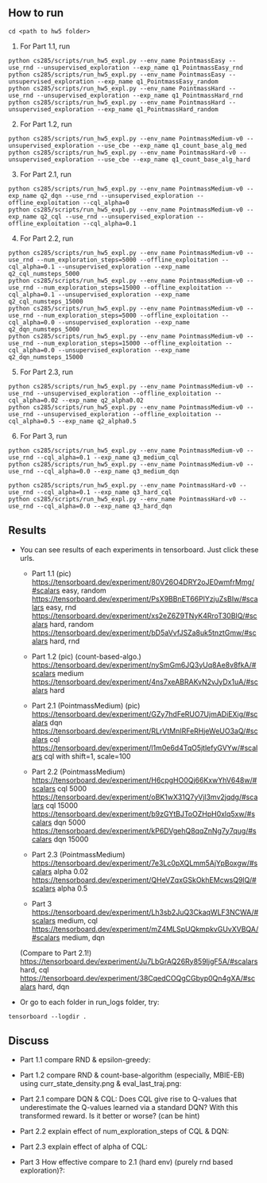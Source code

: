 ## How to run

```
cd <path to hw5 folder>
```

1. For Part 1.1, run
```
python cs285/scripts/run_hw5_expl.py --env_name PointmassEasy --use_rnd --unsupervised_exploration --exp_name q1_PointmassEasy_rnd
python cs285/scripts/run_hw5_expl.py --env_name PointmassEasy --unsupervised_exploration --exp_name q1_PointmassEasy_random
python cs285/scripts/run_hw5_expl.py --env_name PointmassHard --use_rnd --unsupervised_exploration --exp_name q1_PointmassHard_rnd
python cs285/scripts/run_hw5_expl.py --env_name PointmassHard --unsupervised_exploration --exp_name q1_PointmassHard_random
```

2. For Part 1.2, run
```
python cs285/scripts/run_hw5_expl.py --env_name PointmassMedium-v0 --unsupervised_exploration --use_cbe --exp_name q1_count_base_alg_med
python cs285/scripts/run_hw5_expl.py --env_name PointmassHard-v0 --unsupervised_exploration --use_cbe --exp_name q1_count_base_alg_hard
```

3. For Part 2.1, run
```
python cs285/scripts/run_hw5_expl.py --env_name PointmassMedium-v0 --exp_name q2_dqn --use_rnd --unsupervised_exploration --offline_exploitation --cql_alpha=0
python cs285/scripts/run_hw5_expl.py --env_name PointmassMedium-v0 --exp_name q2_cql --use_rnd --unsupervised_exploration --offline_exploitation --cql_alpha=0.1
```

4. For Part 2.2, run
```
python cs285/scripts/run_hw5_expl.py --env_name PointmassMedium-v0 --use_rnd --num_exploration_steps=5000 --offline_exploitation --cql_alpha=0.1 --unsupervised_exploration --exp_name q2_cql_numsteps_5000
python cs285/scripts/run_hw5_expl.py --env_name PointmassMedium-v0 --use_rnd --num_exploration_steps=15000 --offline_exploitation --cql_alpha=0.1 --unsupervised_exploration --exp_name q2_cql_numsteps_15000
python cs285/scripts/run_hw5_expl.py --env_name PointmassMedium-v0 --use_rnd --num_exploration_steps=5000 --offline_exploitation --cql_alpha=0.0 --unsupervised_exploration --exp_name q2_dqn_numsteps_5000
python cs285/scripts/run_hw5_expl.py --env_name PointmassMedium-v0 --use_rnd --num_exploration_steps=15000 --offline_exploitation --cql_alpha=0.0 --unsupervised_exploration --exp_name q2_dqn_numsteps_15000
```

5. For Part 2.3, run
```
python cs285/scripts/run_hw5_expl.py --env_name PointmassMedium-v0 --use_rnd --unsupervised_exploration --offline_exploitation --cql_alpha=0.02 --exp_name q2_alpha0.02
python cs285/scripts/run_hw5_expl.py --env_name PointmassMedium-v0 --use_rnd --unsupervised_exploration --offline_exploitation --cql_alpha=0.5 --exp_name q2_alpha0.5 
```

6. For Part 3, run
```
python cs285/scripts/run_hw5_expl.py --env_name PointmassMedium-v0 --use_rnd --cql_alpha=0.1 --exp_name q3_medium_cql
python cs285/scripts/run_hw5_expl.py --env_name PointmassMedium-v0 --use_rnd --cql_alpha=0.0 --exp_name q3_medium_dqn
```
```
python cs285/scripts/run_hw5_expl.py --env_name PointmassHard-v0 --use_rnd --cql_alpha=0.1 --exp_name q3_hard_cql
python cs285/scripts/run_hw5_expl.py --env_name PointmassHard-v0 --use_rnd --cql_alpha=0.0 --exp_name q3_hard_dqn
```


## Results
+ You can see results of each experiments in tensorboard. Just click these urls.
	* Part 1.1 
  (pic)
  https://tensorboard.dev/experiment/80V26O4DRY2oJE0wmfrMmg/#scalars  easy, random
  https://tensorboard.dev/experiment/PsX9BBnET66PlYzjuZsBIw/#scalars  easy, rnd
  https://tensorboard.dev/experiment/xs2eZ6Z9TNyK4RroT30BIQ/#scalars  hard, random
  https://tensorboard.dev/experiment/bD5aVvfJSZa8uk5tnztGmw/#scalars  hard, rnd

	* Part 1.2 
  (pic)
  (count-based-algo.)
  https://tensorboard.dev/experiment/nySmGm6JQ3yUq8Ae8v8fkA/#scalars  medium
  https://tensorboard.dev/experiment/4ns7xeABRAKvN2vJyDx1uA/#scalars  hard
  
	* Part 2.1 (PointmassMedium)
  (pic)
	https://tensorboard.dev/experiment/GZy7hdFeRUO7UjmADiEXig/#scalars  dqn
  https://tensorboard.dev/experiment/RLrVtMnIRFeRHjeWeUO3aQ/#scalars  cql
  https://tensorboard.dev/experiment/l1m0e6d4TqO5jtlefyGVYw/#scalars  cql with shift=1, scale=100
  
  * Part 2.2 (PointmassMedium)
  https://tensorboard.dev/experiment/H6cpgHO0Qj66KxwYhV648w/#scalars  cql 5000
  https://tensorboard.dev/experiment/oBK1wX31Q7yVjl3mv2jqdg/#scalars  cql 15000
  https://tensorboard.dev/experiment/b9zGYtBJToOZHpH0xlq5xw/#scalars  dqn 5000
  https://tensorboard.dev/experiment/kP6DVgehQ8qqZnNg7y7qug/#scalars  dqn 15000
  
  * Part 2.3 (PointmassMedium)
  https://tensorboard.dev/experiment/7e3Lc0pXQLmm5AjYpBoxgw/#scalars  alpha 0.02
  https://tensorboard.dev/experiment/QHeVZqxGSkOkhEMcwsQ9lQ/#scalars  alpha 0.5
  
  * Part 3
  https://tensorboard.dev/experiment/Lh3sb2JuQ3CkaqWLF3NCWA/#scalars  medium, cql
  https://tensorboard.dev/experiment/mZ4MLSpUQkmpkvGUvXVBQA/#scalars  medium, dqn
  
  (Compare to Part 2.1!) 
  https://tensorboard.dev/experiment/Ju7LbGrAQ26Ry859IjgF5A/#scalars  hard, cql
  https://tensorboard.dev/experiment/38CqedCOQgCGbyp0Qn4gXA/#scalars  hard, dqn

+ Or go to each folder in run_logs folder, try:
```
tensorboard --logdir .
```


## Discuss
* Part 1.1
compare RND & epsilon-greedy:

* Part 1.2
compare RND & count-base-algorithm (especially, MBIE-EB) using curr_state_density.png & eval_last_traj.png:

* Part 2.1
compare DQN & CQL:
Does CQL give rise to Q-values that underestimate the Q-values learned via a standard DQN?
With this transformed reward. Is it better or worse? (can be hint)

* Part 2.2
explain effect of num_exploration_steps of CQL & DQN:

* Part 2.3
explain effect of alpha of CQL:

* Part 3
How effective compare to 2.1 (hard env) (purely rnd based exploration)?: 
